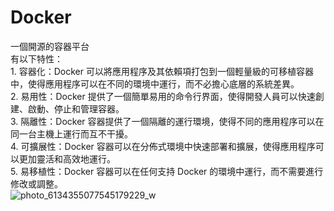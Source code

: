 # Docker
  一個開源的容器平台  
  有以下特性：  
    1. 容器化：Docker 可以將應用程序及其依賴項打包到一個輕量級的可移植容器中，使得應用程序可以在不同的環境中運行，而不必擔心底層的系統差異。  
    2. 易用性：Docker 提供了一個簡單易用的命令行界面，使得開發人員可以快速創建、啟動、停止和管理容器。  
    3. 隔離性：Docker 容器提供了一個隔離的運行環境，使得不同的應用程序可以在同一台主機上運行而互不干擾。  
    4. 可擴展性：Docker 容器可以在分佈式環境中快速部署和擴展，使得應用程序可以更加靈活和高效地運行。  
    5. 易移植性：Docker 容器可以在任何支持 Docker 的環境中運行，而不需要進行修改或調整。  
  ![photo_6134355077545179229_w](https://github.com/Bernie3852/My-note/assets/27776034/bf69d607-734f-47c6-854e-c0295eeca6f0)
